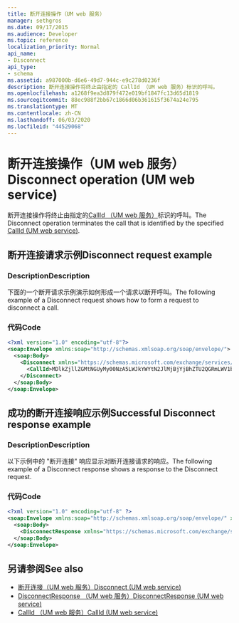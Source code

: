 ```yaml
---
title: 断开连接操作（UM web 服务）
manager: sethgros
ms.date: 09/17/2015
ms.audience: Developer
ms.topic: reference
localization_priority: Normal
api_name:
- Disconnect
api_type:
- schema
ms.assetid: a987000b-d6e6-49d7-944c-e9c278d0236f
description: 断开连接操作将终止由指定的 CallId （UM web 服务）标识的呼叫。
ms.openlocfilehash: a1268f9ea3d879f472e019bf1847fc13d65d1819
ms.sourcegitcommit: 88ec988f2bb67c1866d06b361615f3674a24e795
ms.translationtype: MT
ms.contentlocale: zh-CN
ms.lasthandoff: 06/03/2020
ms.locfileid: "44529068"
---
```

# <a name="disconnect-operation-um-web-service"></a><span data-ttu-id="b7642-103">断开连接操作（UM web 服务）</span><span class="sxs-lookup"><span data-stu-id="b7642-103">Disconnect operation (UM web service)</span></span>

<span data-ttu-id="b7642-104">断开连接操作将终止由指定的[CallId （UM web 服务）](callid-um-web-service.md)标识的呼叫。</span><span class="sxs-lookup"><span data-stu-id="b7642-104">The Disconnect operation terminates the call that is identified by the specified [CallId (UM web service)](callid-um-web-service.md).</span></span>
  
## <a name="disconnect-request-example"></a><span data-ttu-id="b7642-105">断开连接请求示例</span><span class="sxs-lookup"><span data-stu-id="b7642-105">Disconnect request example</span></span>

### <a name="description"></a><span data-ttu-id="b7642-106">Description</span><span class="sxs-lookup"><span data-stu-id="b7642-106">Description</span></span>

<span data-ttu-id="b7642-107">下面的一个断开请求示例演示如何形成一个请求以断开呼叫。</span><span class="sxs-lookup"><span data-stu-id="b7642-107">The following example of a Disconnect request shows how to form a request to disconnect a call.</span></span>
  
### <a name="code"></a><span data-ttu-id="b7642-108">代码</span><span class="sxs-lookup"><span data-stu-id="b7642-108">Code</span></span>

```XML
<?xml version="1.0" encoding="utf-8"?>
<soap:Envelope xmlns:soap="http://schemas.xmlsoap.org/soap/envelope/">
  <soap:Body>
    <Disconnect xmlns="https://schemas.microsoft.com/exchange/services/2006/messages">
      <CallId>MDlkZjllZGMtNGUyMy00NzA5LWJkYWYtN2JlMjBjYjBhZTU2QGRmLWV1bS0wMS5leGNoYW5nZS5jb3JwLm1pY3Jvc29mdC5jb20=</CallId>
    </Disconnect>
  </soap:Body>
</soap:Envelope>
```

## <a name="successful-disconnect-response-example"></a><span data-ttu-id="b7642-109">成功的断开连接响应示例</span><span class="sxs-lookup"><span data-stu-id="b7642-109">Successful Disconnect response example</span></span>

### <a name="description"></a><span data-ttu-id="b7642-110">Description</span><span class="sxs-lookup"><span data-stu-id="b7642-110">Description</span></span>

<span data-ttu-id="b7642-111">以下示例中的 "断开连接" 响应显示对断开连接请求的响应。</span><span class="sxs-lookup"><span data-stu-id="b7642-111">The following example of a Disconnect response shows a response to the Disconnect request.</span></span>
  
### <a name="code"></a><span data-ttu-id="b7642-112">代码</span><span class="sxs-lookup"><span data-stu-id="b7642-112">Code</span></span>

```XML
<?xml version="1.0" encoding="utf-8" ?> 
<soap:Envelope xmlns:soap="http://schemas.xmlsoap.org/soap/envelope/" xmlns:xsi="http://www.w3.org/2001/XMLSchema-instance" xmlns:xsd="http://www.w3.org/2001/XMLSchema">
  <soap:Body>
    <DisconnectResponse xmlns="https://schemas.microsoft.com/exchange/services/2006/messages" /> 
  </soap:Body>
</soap:Envelope>
```

## <a name="see-also"></a><span data-ttu-id="b7642-113">另请参阅</span><span class="sxs-lookup"><span data-stu-id="b7642-113">See also</span></span>

- [<span data-ttu-id="b7642-114">断开连接（UM web 服务）</span><span class="sxs-lookup"><span data-stu-id="b7642-114">Disconnect (UM web service)</span></span>](disconnect-um-web-service.md) 
- [<span data-ttu-id="b7642-115">DisconnectResponse （UM web 服务）</span><span class="sxs-lookup"><span data-stu-id="b7642-115">DisconnectResponse (UM web service)</span></span>](disconnectresponse-um-web-service.md) 
- [<span data-ttu-id="b7642-116">CallId （UM web 服务）</span><span class="sxs-lookup"><span data-stu-id="b7642-116">CallId (UM web service)</span></span>](callid-um-web-service.md)

